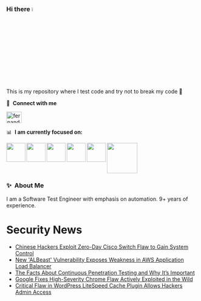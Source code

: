 ### Hi there <a href="https://www.gautamkrishnar.com/"><img src="https://media.giphy.com/media/hvRJCLFzcasrR4ia7z/giphy.gif" width="5%"></a>
This is my repository where I test code and try not to break my code :rofl:

🔗 &nbsp;**Connect with me**
<p align="left">
<a href="https://linkedin.com/in/fernandorlcruz" target="blank"><img align="center" src="https://raw.githubusercontent.com/rahuldkjain/github-profile-readme-generator/master/src/images/icons/Social/linked-in-alt.svg" alt="fernando cruz" height="30" width="40" /></a>
  
📊 &nbsp;**I am currently focused on:**

<img align="left" width='50' height='50' src="https://cdn.jsdelivr.net/gh/devicons/devicon/icons/python/python-original-wordmark.svg" />
<img align="left" width='50' height='50' src="https://cdn.jsdelivr.net/gh/devicons/devicon/icons/csharp/csharp-original.svg" />
<img align="left" width='50' height='50' src="https://cdn.jsdelivr.net/gh/devicons/devicon/icons/jenkins/jenkins-original.svg" />
<img align="left" width='50' height='50' src="https://specflow.org/wp-content/uploads/2021/05/SpecFlow-Icon.png" />
<img align="left" width='50' height='50' src="https://www.svgrepo.com/show/306098/githubactions.svg" />
<img width='80' height='80' src="https://cdn2.vectorstock.com/i/1000x1000/64/81/security-testing-concept-icon-safety-audit-key-vector-29166481.jpg" />
          
          
  
### ✨&nbsp; About Me

I am a Software Test Engineer with emphasis on automation. 9+ years of experience.

# Security News
<!-- BLOG-POST-LIST:START -->
- [Chinese Hackers Exploit Zero-Day Cisco Switch Flaw to Gain System Control](https://thehackernews.com/2024/08/chinese-hackers-exploit-zero-day-cisco.html)
- [New &#39;ALBeast&#39; Vulnerability Exposes Weakness in AWS Application Load Balancer](https://thehackernews.com/2024/08/new-albeast-vulnerability-exposes.html)
- [The Facts About Continuous Penetration Testing and Why It’s Important](https://thehackernews.com/2024/08/the-facts-about-continuous-penetration.html)
- [Google Fixes High-Severity Chrome Flaw Actively Exploited in the Wild](https://thehackernews.com/2024/08/google-fixes-high-severity-chrome-flaw.html)
- [Critical Flaw in WordPress LiteSpeed Cache Plugin Allows Hackers Admin Access](https://thehackernews.com/2024/08/critical-flaw-in-wordpress-litespeed.html)
<!-- BLOG-POST-LIST:END -->
